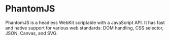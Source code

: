 # PhantomJS

PhantomJS is a headless WebKit scriptable with a JavaScript API. It has fast and native support for various web standards: DOM handling, CSS selector, JSON, Canvas, and SVG.

